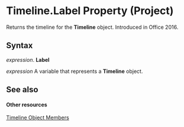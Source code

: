 
# Timeline.Label Property (Project)

Returns the timeline for the  **Timeline** object. Introduced in Office 2016.


## Syntax

 _expression_. **Label**

 _expression_ A variable that represents a **Timeline** object.


## See also


#### Other resources


[Timeline Object Members](ac50eced-d876-ee09-f8f4-01fb2272ddf0.md)